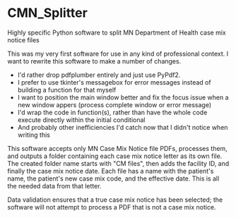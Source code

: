 # CMN_Splitter
Highly specific Python software to split MN Department of Health case mix notice files

This was my very first software for use in any kind of professional context.
I want to rewrite this software to make a number of changes.
- I'd rather drop pdfplumber entirely and just use PyPdf2.
- I prefer to use tkinter's messagebox for error messages instead of building a function for that myself
- I want to position the main window better and fix the focus issue when a new window appers (process complete window or error message)
- I'd wrap the code in function(s), rather than have the whole code execute directly within the initial conditional
- And probably other inefficiencies I'd catch now that I didn't notice when writing this

This software accepts only MN Case Mix Notice file PDFs, processes them, and outputs a folder containing each case mix notice letter as its own file.
The created folder name starts with "CM files", then adds the facility ID, and finally the case mix notice date.
Each file has a name with the patient's name, the patient's new case mix code, and the effective date. This is all the needed data from that letter.

Data validation ensures that a true case mix notice has been selected; the software will not attempt to process a PDF that is not a case mix notice.
